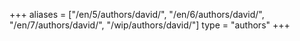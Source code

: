 +++
aliases = ["/en/5/authors/david/", "/en/6/authors/david/", "/en/7/authors/david/", "/wip/authors/david/"]
type = "authors"
+++

